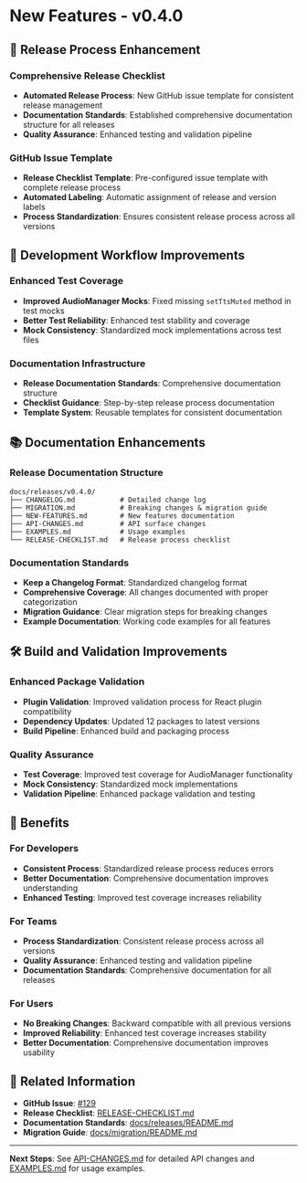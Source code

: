 # New Features - v0.4.0

## 🚀 Release Process Enhancement

### Comprehensive Release Checklist
- **Automated Release Process**: New GitHub issue template for consistent release management
- **Documentation Standards**: Established comprehensive documentation structure for all releases
- **Quality Assurance**: Enhanced testing and validation pipeline

### GitHub Issue Template
- **Release Checklist Template**: Pre-configured issue template with complete release process
- **Automated Labeling**: Automatic assignment of release and version labels
- **Process Standardization**: Ensures consistent release process across all versions

## 🔧 Development Workflow Improvements

### Enhanced Test Coverage
- **Improved AudioManager Mocks**: Fixed missing `setTtsMuted` method in test mocks
- **Better Test Reliability**: Enhanced test stability and coverage
- **Mock Consistency**: Standardized mock implementations across test files

### Documentation Infrastructure
- **Release Documentation Standards**: Comprehensive documentation structure
- **Checklist Guidance**: Step-by-step release process documentation
- **Template System**: Reusable templates for consistent documentation

## 📚 Documentation Enhancements

### Release Documentation Structure
```
docs/releases/v0.4.0/
├── CHANGELOG.md           # Detailed change log
├── MIGRATION.md           # Breaking changes & migration guide
├── NEW-FEATURES.md        # New features documentation
├── API-CHANGES.md         # API surface changes
├── EXAMPLES.md            # Usage examples
└── RELEASE-CHECKLIST.md   # Release process checklist
```

### Documentation Standards
- **Keep a Changelog Format**: Standardized changelog format
- **Comprehensive Coverage**: All changes documented with proper categorization
- **Migration Guidance**: Clear migration steps for breaking changes
- **Example Documentation**: Working code examples for all features

## 🛠️ Build and Validation Improvements

### Enhanced Package Validation
- **Plugin Validation**: Improved validation process for React plugin compatibility
- **Dependency Updates**: Updated 12 packages to latest versions
- **Build Pipeline**: Enhanced build and packaging process

### Quality Assurance
- **Test Coverage**: Improved test coverage for AudioManager functionality
- **Mock Consistency**: Standardized mock implementations
- **Validation Pipeline**: Enhanced package validation and testing

## 🎯 Benefits

### For Developers
- **Consistent Process**: Standardized release process reduces errors
- **Better Documentation**: Comprehensive documentation improves understanding
- **Enhanced Testing**: Improved test coverage increases reliability

### For Teams
- **Process Standardization**: Consistent release process across all versions
- **Quality Assurance**: Enhanced testing and validation pipeline
- **Documentation Standards**: Comprehensive documentation for all releases

### For Users
- **No Breaking Changes**: Backward compatible with all previous versions
- **Improved Reliability**: Enhanced test coverage increases stability
- **Better Documentation**: Comprehensive documentation improves usability

## 🔗 Related Information

- **GitHub Issue**: [#129](https://github.com/Signal-Meaning/dg_react_agent/issues/129)
- **Release Checklist**: [RELEASE-CHECKLIST.md](./RELEASE-CHECKLIST.md)
- **Documentation Standards**: [docs/releases/README.md](../README.md)
- **Migration Guide**: [docs/migration/README.md](../../migration/README.md)

---

**Next Steps**: See [API-CHANGES.md](./API-CHANGES.md) for detailed API changes and [EXAMPLES.md](./EXAMPLES.md) for usage examples.
